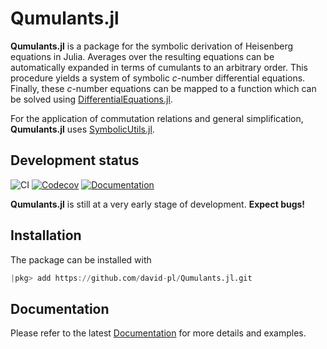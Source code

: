 # Qumulants.jl
**Qumulants.jl** is a package for the symbolic derivation of Heisenberg equations in Julia. Averages over the resulting equations can be automatically expanded in terms of cumulants to an arbitrary order. This procedure yields a system of symbolic *c*-number differential equations. Finally, these *c*-number equations can be mapped to a function which can be solved using [DifferentialEquations.jl](http://docs.juliadiffeq.org/latest/).

For the application of commutation relations and general simplification, **Qumulants.jl** uses [SymbolicUtils.jl](https://github.com/JuliaSymbolics/SymbolicUtils.jl).


## Development status

![CI](https://github.com/david-pl/Qumulants.jl/workflows/CI/badge.svg) [![Codecov][codecov-img]][codecov-url] [![Documentation][docs-img]][docs-url]

**Qumulants.jl** is still at a very early stage of development. **Expect bugs!**


## Installation

The package can be installed with

```julia
|pkg> add https://github.com/david-pl/Qumulants.jl.git
```

## Documentation

Please refer to the latest [Documentation][docs-url] for more details and examples.

[codecov-url]: https://codecov.io/gh/david-pl/Qumulants.jl/branch/master/
[codecov-img]: https://codecov.io/gh/david-pl/Qumulants.jl/branch/master/graph/badge.svg

[docs-url]: https://david-pl.github.io/Qumulants.jl/dev/
[docs-img]: https://img.shields.io/badge/docs-dev-blue.svg
